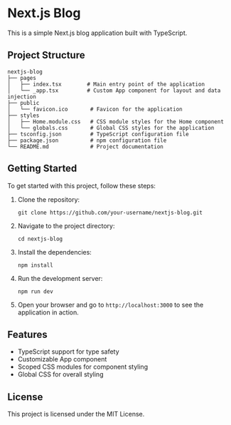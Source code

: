 # Next.js Blog

This is a simple Next.js blog application built with TypeScript.

## Project Structure

```
nextjs-blog
├── pages
│   ├── index.tsx        # Main entry point of the application
│   └── _app.tsx         # Custom App component for layout and data injection
├── public
│   └── favicon.ico       # Favicon for the application
├── styles
│   ├── Home.module.css   # CSS module styles for the Home component
│   └── globals.css       # Global CSS styles for the application
├── tsconfig.json         # TypeScript configuration file
├── package.json          # npm configuration file
└── README.md             # Project documentation
```

## Getting Started

To get started with this project, follow these steps:

1. Clone the repository:
   ```
   git clone https://github.com/your-username/nextjs-blog.git
   ```

2. Navigate to the project directory:
   ```
   cd nextjs-blog
   ```

3. Install the dependencies:
   ```
   npm install
   ```

4. Run the development server:
   ```
   npm run dev
   ```

5. Open your browser and go to `http://localhost:3000` to see the application in action.

## Features

- TypeScript support for type safety
- Customizable App component
- Scoped CSS modules for component styling
- Global CSS for overall styling

## License

This project is licensed under the MIT License.